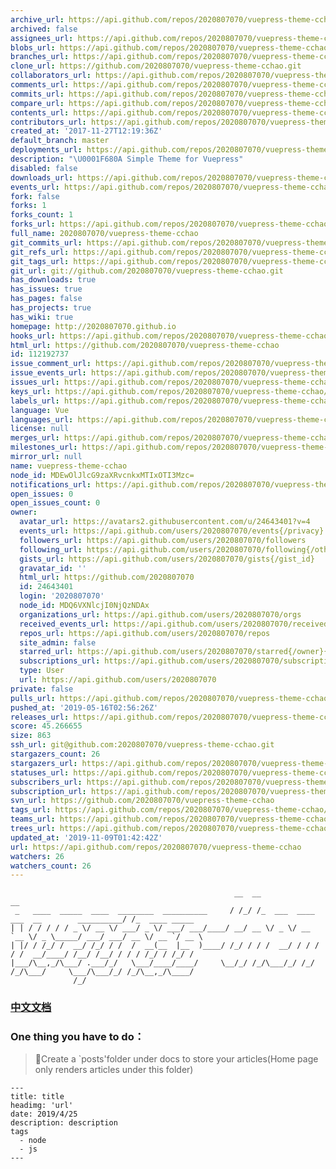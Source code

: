 ```yaml
---
archive_url: https://api.github.com/repos/2020807070/vuepress-theme-cchao/{archive_format}{/ref}
archived: false
assignees_url: https://api.github.com/repos/2020807070/vuepress-theme-cchao/assignees{/user}
blobs_url: https://api.github.com/repos/2020807070/vuepress-theme-cchao/git/blobs{/sha}
branches_url: https://api.github.com/repos/2020807070/vuepress-theme-cchao/branches{/branch}
clone_url: https://github.com/2020807070/vuepress-theme-cchao.git
collaborators_url: https://api.github.com/repos/2020807070/vuepress-theme-cchao/collaborators{/collaborator}
comments_url: https://api.github.com/repos/2020807070/vuepress-theme-cchao/comments{/number}
commits_url: https://api.github.com/repos/2020807070/vuepress-theme-cchao/commits{/sha}
compare_url: https://api.github.com/repos/2020807070/vuepress-theme-cchao/compare/{base}...{head}
contents_url: https://api.github.com/repos/2020807070/vuepress-theme-cchao/contents/{+path}
contributors_url: https://api.github.com/repos/2020807070/vuepress-theme-cchao/contributors
created_at: '2017-11-27T12:19:36Z'
default_branch: master
deployments_url: https://api.github.com/repos/2020807070/vuepress-theme-cchao/deployments
description: "\U0001F680A Simple Theme for Vuepress"
disabled: false
downloads_url: https://api.github.com/repos/2020807070/vuepress-theme-cchao/downloads
events_url: https://api.github.com/repos/2020807070/vuepress-theme-cchao/events
fork: false
forks: 1
forks_count: 1
forks_url: https://api.github.com/repos/2020807070/vuepress-theme-cchao/forks
full_name: 2020807070/vuepress-theme-cchao
git_commits_url: https://api.github.com/repos/2020807070/vuepress-theme-cchao/git/commits{/sha}
git_refs_url: https://api.github.com/repos/2020807070/vuepress-theme-cchao/git/refs{/sha}
git_tags_url: https://api.github.com/repos/2020807070/vuepress-theme-cchao/git/tags{/sha}
git_url: git://github.com/2020807070/vuepress-theme-cchao.git
has_downloads: true
has_issues: true
has_pages: false
has_projects: true
has_wiki: true
homepage: http://2020807070.github.io
hooks_url: https://api.github.com/repos/2020807070/vuepress-theme-cchao/hooks
html_url: https://github.com/2020807070/vuepress-theme-cchao
id: 112192737
issue_comment_url: https://api.github.com/repos/2020807070/vuepress-theme-cchao/issues/comments{/number}
issue_events_url: https://api.github.com/repos/2020807070/vuepress-theme-cchao/issues/events{/number}
issues_url: https://api.github.com/repos/2020807070/vuepress-theme-cchao/issues{/number}
keys_url: https://api.github.com/repos/2020807070/vuepress-theme-cchao/keys{/key_id}
labels_url: https://api.github.com/repos/2020807070/vuepress-theme-cchao/labels{/name}
language: Vue
languages_url: https://api.github.com/repos/2020807070/vuepress-theme-cchao/languages
license: null
merges_url: https://api.github.com/repos/2020807070/vuepress-theme-cchao/merges
milestones_url: https://api.github.com/repos/2020807070/vuepress-theme-cchao/milestones{/number}
mirror_url: null
name: vuepress-theme-cchao
node_id: MDEwOlJlcG9zaXRvcnkxMTIxOTI3Mzc=
notifications_url: https://api.github.com/repos/2020807070/vuepress-theme-cchao/notifications{?since,all,participating}
open_issues: 0
open_issues_count: 0
owner:
  avatar_url: https://avatars2.githubusercontent.com/u/24643401?v=4
  events_url: https://api.github.com/users/2020807070/events{/privacy}
  followers_url: https://api.github.com/users/2020807070/followers
  following_url: https://api.github.com/users/2020807070/following{/other_user}
  gists_url: https://api.github.com/users/2020807070/gists{/gist_id}
  gravatar_id: ''
  html_url: https://github.com/2020807070
  id: 24643401
  login: '2020807070'
  node_id: MDQ6VXNlcjI0NjQzNDAx
  organizations_url: https://api.github.com/users/2020807070/orgs
  received_events_url: https://api.github.com/users/2020807070/received_events
  repos_url: https://api.github.com/users/2020807070/repos
  site_admin: false
  starred_url: https://api.github.com/users/2020807070/starred{/owner}{/repo}
  subscriptions_url: https://api.github.com/users/2020807070/subscriptions
  type: User
  url: https://api.github.com/users/2020807070
private: false
pulls_url: https://api.github.com/repos/2020807070/vuepress-theme-cchao/pulls{/number}
pushed_at: '2019-05-16T02:56:26Z'
releases_url: https://api.github.com/repos/2020807070/vuepress-theme-cchao/releases{/id}
score: 45.266655
size: 863
ssh_url: git@github.com:2020807070/vuepress-theme-cchao.git
stargazers_count: 26
stargazers_url: https://api.github.com/repos/2020807070/vuepress-theme-cchao/stargazers
statuses_url: https://api.github.com/repos/2020807070/vuepress-theme-cchao/statuses/{sha}
subscribers_url: https://api.github.com/repos/2020807070/vuepress-theme-cchao/subscribers
subscription_url: https://api.github.com/repos/2020807070/vuepress-theme-cchao/subscription
svn_url: https://github.com/2020807070/vuepress-theme-cchao
tags_url: https://api.github.com/repos/2020807070/vuepress-theme-cchao/tags
teams_url: https://api.github.com/repos/2020807070/vuepress-theme-cchao/teams
trees_url: https://api.github.com/repos/2020807070/vuepress-theme-cchao/git/trees{/sha}
updated_at: '2019-11-09T01:42:42Z'
url: https://api.github.com/repos/2020807070/vuepress-theme-cchao
watchers: 26
watchers_count: 26
---
```


```
                                                  __  __                                       __
 _   ____  _____  ____  ________  __________     / /_/ /_  ___  ____ ___  __        __________/ /_  ____ _____
| | / / / / / _ \/ __ \/ ___/ _ \/ ___/ ___/____/ __/ __ \/ _ \/ __ `__ \/ _ \_____/ ___/ ___/ __ \/ __ `/ __ \
| |/ / /_/ /  __/ /_/ / /  /  __(__  |__  )____/ /_/ / / /  __/ / / / / /  __/____/ /__/ /__/ / / / /_/ / /_/ /
|___/\__,_/\___/ .___/_/   \___/____/____/     \__/_/ /_/\___/_/ /_/ /_/\___/     \___/\___/_/ /_/\__,_/\____/
              /_/
 ```
### [中文文档](https://raw.githubusercontent.com/cchao/vuepress-theme-cchao/master/README-zh.md)

### One thing you have to do：
> 📁Create a `posts'folder under docs to store your articles(Home page only renders articles under this folder)

```
---
title: title
headimg: 'url'
date: 2019/4/25
description: description
tags
  - node
  - js
---
```
